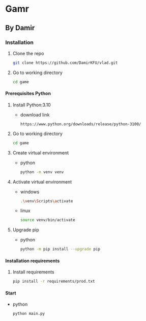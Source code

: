 # Gamr

## By Damir

### Installation

1. Clone the repo

   ```bash
   git clone https://github.com/DamirKFU/vlad.git
   ```

2. Go to working directory

    ```bash
    cd game
    ```

#### Prerequisites Python

1. Install Python:3.10
    * download link

        ```url
        https://www.python.org/downloads/release/python-3100/
        ```

2. Go to working directory

    ```bash
    cd game
    ```

3. Create virtual environment
    * python

        ```bash
        python -m venv venv
        ```

4. Activate virtual environment
    * windows

        ```bash
        .\venv\Scripts\activate
        ```

    * linux

        ```bash
        source venv/bin/activate
        ```

5. Upgrade pip
    * python

        ```bash
        python -m pip install --upgrade pip
        ```

#### Installation requirements

1. Install requirements

    ```bash
    pip install -r requirements/prod.txt
    ```

#### Start

* python

    ```bash
    python main.py
    ```
